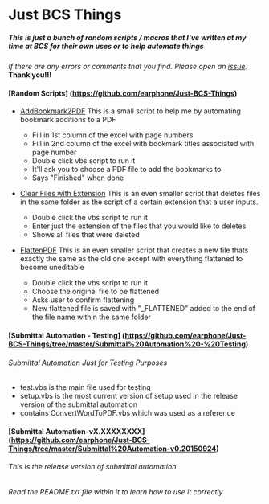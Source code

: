 # Just BCS Things
##### This is just a bunch of random scripts / macros that I've written at my time at BCS for their own uses or to help automate things
*If there are any errors or comments that you find. Please open an [issue](https://github.com/earphone/Just-BCS-Things/issues).*
**Thank you!!!**
#### [Random Scripts] (https://github.com/earphone/Just-BCS-Things)

* [AddBookmark2PDF](https://github.com/earphone/Just-BCS-Things/tree/master/Random%20Scripts/AddBookmark2PDF)
   This is a small script to help me by automating bookmark additions to a PDF
  * Fill in 1st column of the excel with page numbers
  * Fill in 2nd column of the excel with bookmark titles associated with page number
  * Double click vbs script to run it
  * It'll ask you to choose a PDF file to add the bookmarks to
  * Says "Finished" when done

* [Clear Files with Extension](https://github.com/earphone/Just-BCS-Things/blob/master/Random%20Scripts/Clear%20Files%20with%20Extension.vbs)
   This is an even smaller script that deletes files in the same folder as the script of a certain extension that a user inputs.
  * Double click the vbs script to run it
  * Enter just the extension of the files that you would like to deletes
  * Shows all files that were deleted

* [FlattenPDF](https://github.com/earphone/Just-BCS-Things/blob/master/Random%20Scripts/FlattenPDF.vbs)
  This is an even smaller script that creates a new file thats exactly the same as the old one except with everything flattened to become uneditable
  * Double click the vbs script to run it
  * Choose the original file to be flattened
  * Asks user to confirm flattening
  * New flattened file is saved with "_FLATTENED" added to the end of the file name within the same folder
	
#### [Submittal Automation - Testing] (https://github.com/earphone/Just-BCS-Things/tree/master/Submittal%20Automation%20-%20Testing)
###### Submittal Automation Just for Testing Purposes
* test.vbs is the main file used for testing
* setup.vbs is the most current version of setup used in the release version of the submittal automation
* contains ConvertWordToPDF.vbs which was used as a reference

#### [Submittal Automation-vX.XXXXXXXX] (https://github.com/earphone/Just-BCS-Things/tree/master/Submittal%20Automation-v0.20150924)
###### This is the release version of submittal automation
###### Read the README.txt file within it to learn how to use it correctly